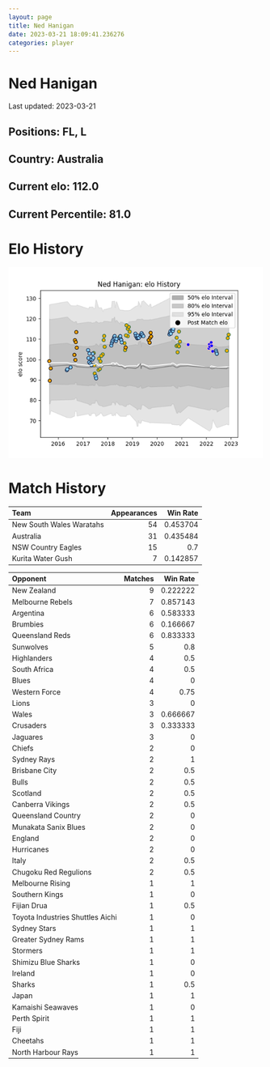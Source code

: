 ```yaml
---  
layout: page  
title: Ned Hanigan  
date: 2023-03-21 18:09:41.236276  
categories: player  
---
```

# Ned Hanigan


Last updated: 2023-03-21
## Positions: FL, L

## Country: Australia

## Current elo: 112.0

## Current Percentile: 81.0

# Elo History


![elo history](history_NedHanigan.png)
# Match History


| Team                     |   Appearances |   Win Rate |
|:-------------------------|--------------:|-----------:|
| New South Wales Waratahs |            54 |   0.453704 |
| Australia                |            31 |   0.435484 |
| NSW Country Eagles       |            15 |   0.7      |
| Kurita Water Gush        |             7 |   0.142857 |

| Opponent                         |   Matches |   Win Rate |
|:---------------------------------|----------:|-----------:|
| New Zealand                      |         9 |   0.222222 |
| Melbourne Rebels                 |         7 |   0.857143 |
| Argentina                        |         6 |   0.583333 |
| Brumbies                         |         6 |   0.166667 |
| Queensland Reds                  |         6 |   0.833333 |
| Sunwolves                        |         5 |   0.8      |
| Highlanders                      |         4 |   0.5      |
| South Africa                     |         4 |   0.5      |
| Blues                            |         4 |   0        |
| Western Force                    |         4 |   0.75     |
| Lions                            |         3 |   0        |
| Wales                            |         3 |   0.666667 |
| Crusaders                        |         3 |   0.333333 |
| Jaguares                         |         3 |   0        |
| Chiefs                           |         2 |   0        |
| Sydney Rays                      |         2 |   1        |
| Brisbane City                    |         2 |   0.5      |
| Bulls                            |         2 |   0.5      |
| Scotland                         |         2 |   0.5      |
| Canberra Vikings                 |         2 |   0.5      |
| Queensland Country               |         2 |   0        |
| Munakata Sanix Blues             |         2 |   0        |
| England                          |         2 |   0        |
| Hurricanes                       |         2 |   0        |
| Italy                            |         2 |   0.5      |
| Chugoku Red Regulions            |         2 |   0.5      |
| Melbourne Rising                 |         1 |   1        |
| Southern Kings                   |         1 |   0        |
| Fijian Drua                      |         1 |   0.5      |
| Toyota Industries Shuttles Aichi |         1 |   0        |
| Sydney Stars                     |         1 |   1        |
| Greater Sydney Rams              |         1 |   1        |
| Stormers                         |         1 |   1        |
| Shimizu Blue Sharks              |         1 |   0        |
| Ireland                          |         1 |   0        |
| Sharks                           |         1 |   0.5      |
| Japan                            |         1 |   1        |
| Kamaishi Seawaves                |         1 |   0        |
| Perth Spirit                     |         1 |   1        |
| Fiji                             |         1 |   1        |
| Cheetahs                         |         1 |   1        |
| North Harbour Rays               |         1 |   1        |
